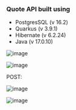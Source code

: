 ### Quote API built using

- PostgresSQL (v 16.2)
- Quarkus (v 3.9.1)
- Hibernate (v 6.2.24)
- Java (v 17.0.10)

![image](https://github.com/musevarg/Quarkus-Hibernate/assets/49337864/9f4a2558-a377-45bb-8926-d9f5da800464)

![image](https://github.com/musevarg/Quarkus-Hibernate/assets/49337864/56a21420-9be0-420c-a0c5-858123b0b197)

POST:

![image](https://github.com/musevarg/Quarkus-Hibernate/assets/49337864/2c7e4be8-c792-4c52-961c-335536eecfa9)

![image](https://github.com/musevarg/Quarkus-Hibernate/assets/49337864/89e2b53a-bb58-49d8-87b6-0546ec155329)
